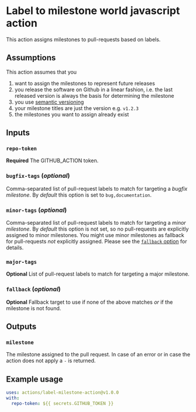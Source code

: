 # Label to milestone world javascript action

This action assigns milestones to pull-requests based on labels.

## Assumptions

This action assumes that you 
1. want to assign the milestones to represent future releases
2. you release the software on Github in a linear fashion, i.e. the 
   last released version is always the basis for determining the milestone
3. you use [semantic versioning](https://semver.org/)
4. your milestone titles are just the version e.g. `v1.2.3`
5. the milestones you want to assign already exist

## Inputs

### `repo-token`

**Required** The GITHUB_ACTION token.

### `bugfix-tags` (*optional*)

Comma-separated list of pull-request labels to match for targeting a *bugfix milestone*.
By *default* this option is set to `bug,documentation`.

### `minor-tags` (*optional*)

Comma-separated list of pull-request labels to match for targeting a *minor milestone*.
By *default* this option is not set, so no pull-requests are explicitly assigned to
minor milestones. You might use minor milestones as fallback for pull-requests *not*
explicitly assigned. Please see the [`fallback` option](#fallback-optional) for details.

### `major-tags`

**Optional** List of pull-request labels to match for targeting a major milestone.

### `fallback` (*optional*)

**Optional** Fallback target to use if none of the above matches *or* if the milestone is not found.

## Outputs

### `milestone`

The milestone assigned to the pull request. In case of an error or in case the action does not apply a `-` is returned.

## Example usage

```yaml
uses: actions/label-milestone-action@v1.0.0
with:
  repo-token: ${{ secrets.GITHUB_TOKEN }}
```


